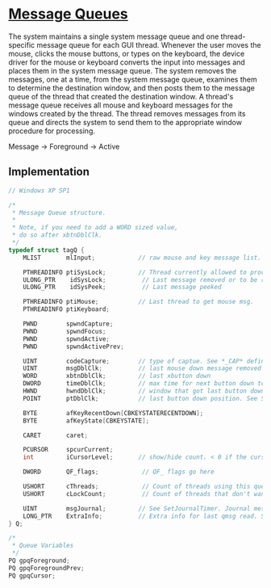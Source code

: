 # [Message Queues](https://learn.microsoft.com/en-us/windows/win32/winmsg/about-messages-and-message-queues)
The system maintains a single system message queue and one thread-specific message queue for each GUI thread. Whenever the user moves the mouse, clicks the mouse buttons, or types on the keyboard, the device driver for the mouse or keyboard converts the input into messages and places them in the system message queue. The system removes the messages, one at a time, from the system message queue, examines them to determine the destination window, and then posts them to the message queue of the thread that created the destination window. A thread's message queue receives all mouse and keyboard messages for the windows created by the thread. The thread removes messages from its queue and directs the system to send them to the appropriate window procedure for processing.

Message → Foreground → Active

## Implementation
```cpp
// Windows XP SP1

/*
 * Message Queue structure.
 *
 * Note, if you need to add a WORD sized value,
 * do so after xbtnDblClk.
 */
typedef struct tagQ {
    MLIST       mlInput;            // raw mouse and key message list.

    PTHREADINFO ptiSysLock;         // Thread currently allowed to process input
    ULONG_PTR    idSysLock;          // Last message removed or to be removed before unlocking
    ULONG_PTR    idSysPeek;          // Last message peeked

    PTHREADINFO ptiMouse;           // Last thread to get mouse msg.
    PTHREADINFO ptiKeyboard;

    PWND        spwndCapture;
    PWND        spwndFocus;
    PWND        spwndActive;
    PWND        spwndActivePrev;

    UINT        codeCapture;        // type of captue. See *_CAP* defines in this file
    UINT        msgDblClk;          // last mouse down message removed
    WORD        xbtnDblClk;         // last xbutton down
    DWORD       timeDblClk;         // max time for next button down to be taken as double click
    HWND        hwndDblClk;         // window that got last button down
    POINT       ptDblClk;           // last button down position. See SYSMET(C?DOUBLECLK)

    BYTE        afKeyRecentDown[CBKEYSTATERECENTDOWN];
    BYTE        afKeyState[CBKEYSTATE];

    CARET       caret;

    PCURSOR     spcurCurrent;
    int         iCursorLevel;       // show/hide count. < 0 if the cursor is not visible

    DWORD       QF_flags;            // QF_ flags go here

    USHORT      cThreads;            // Count of threads using this queue
    USHORT      cLockCount;          // Count of threads that don't want this queue freed

    UINT        msgJournal;         // See SetJournalTimer. Journal message to be delivered when timer goes off
    LONG_PTR    ExtraInfo;          // Extra info for last qmsg read. See GetMessageExtraInfo
} Q;

/*
 * Queue Variables
 */
PQ gpqForeground;
PQ gpqForegroundPrev;
PQ gpqCursor;
```
